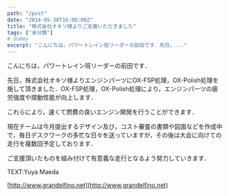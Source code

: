 ```yaml
---
path: "/post"
date: "2014-05-30T16:00:00Z"
title: "株式会社オキソ様よりご支援いただきました"
tags: ["未分類"]
# dummy
excerpt: "こんにちは，パワートレイン班リーダーの前田です．先日，..."
---
```




[](30-1.png)

こんにちは，パワートレイン班リーダーの前田です．

先日，株式会社オキソ様よりエンジンパーツにOX-FSP処理，OX-Polish処理を施して頂きました．OX-FSP処理，OX-Polish処理により，エンジンパーツの疲労強度や摺動性能が向上します．

これらにより，速くて燃費の良いエンジン開発を行うことができます．

現在チームは今月提出するデザイン及び，コスト審査の書類や図面などを作成中で，毎日デスクワークの多忙な日々を送っていますが，その後は大会に向けての走行を複数回予定しております．

ご支援頂いたものを組み付けて有意義な走行となるよう努力していきます．

TEXT:Yuya Maeda

[http://www.grandelfino.net](http://www.grandelfino.net)

